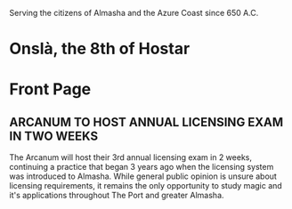 Serving the citizens of Almasha and the Azure Coast since 650 A.C.
# Onslà, the 8th of Hostar

# Front Page
## ARCANUM TO HOST ANNUAL LICENSING EXAM IN TWO WEEKS
The Arcanum will host their 3rd annual licensing exam in 2 weeks, continuing a practice that began 3 years ago when the licensing system was introduced to Almasha. While general public opinion is unsure about licensing requirements, it remains the only opportunity to study magic and it's applications throughout The Port and greater Almasha. 